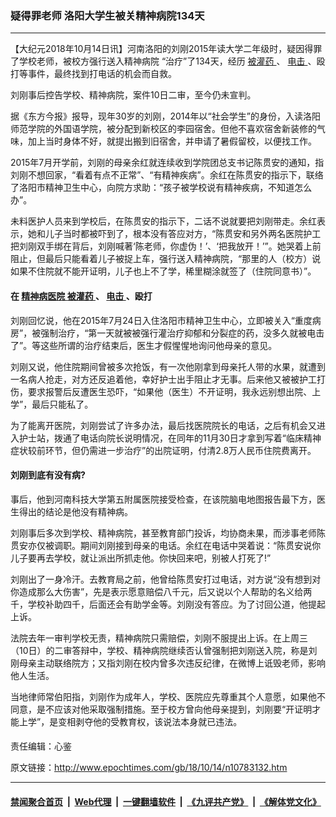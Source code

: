 ### 疑得罪老师 洛阳大学生被关精神病院134天
------------------------

<p>
 【大纪元2018年10月14日讯】河南洛阳的刘刚2015年读大学二年级时，疑因得罪了学校老师，被校方强行送入精神病院 “治疗”了134天，经历
 <a href="http://www.epochtimes.com/gb/tag/%E8%A2%AB%E7%81%8C%E8%8D%AF.html">
  被灌药
 </a>
 、
 <a href="http://www.epochtimes.com/gb/tag/%E7%94%B5%E5%87%BB.html">
  电击
 </a>
 、殴打等事件，最终找到打电话的机会而自救。
</p>
<p>
 刘刚事后控告学校、精神病院，案件10日二审，至今仍未宣判。
</p>
<p>
 据《东方今报》报导，现年30岁的刘刚，2014年以“社会学生”的身份，入读洛阳师范学院的外国语学院，被分配到新校区的李园宿舍。但他不喜欢宿舍新装修的气味，加上当时身体不好，就提出搬到旧宿舍，并申请了暑假留校，以便找工作。
</p>
<p>
 2015年7月开学前，刘刚的母亲余红就连续收到学院团总支书记陈贯安的通知，指刘刚不想回家，“看着有点不正常”、“有精神疾病”。余红在陈贯安的指示下，联络了洛阳市精神卫生中心，向院方求助：“孩子被学校说有精神疾病，不知道怎么办”。
</p>
<p>
 未料医护人员来到学校后，在陈贯安的指示下，二话不说就要把刘刚带走。余红表示，她和儿子当时都被吓到了，根本没有答应对方，“陈贯安和另外两名医院护工把刘刚双手绑在背后，刘刚喊著‘陈老师，你虚伪！’、‘把我放开！’”。她哭着上前阻止，但最后只能看着儿子被捉上车，强行送入精神病院，“那里的人（校方）说如果不住院就不能开证明，儿子也上不了学，稀里糊涂就签了（住院同意书）”。
</p>
<h4>
 在
 <a href="http://www.epochtimes.com/gb/tag/%E7%B2%BE%E7%A5%9E%E7%97%85%E5%8C%BB%E9%99%A2.html">
  精神病医院
 </a>
 <a href="http://www.epochtimes.com/gb/tag/%E8%A2%AB%E7%81%8C%E8%8D%AF.html">
  被灌药
 </a>
 、
 <a href="http://www.epochtimes.com/gb/tag/%E7%94%B5%E5%87%BB.html">
  电击
 </a>
 、殴打
</h4>
<p>
 刘刚回忆说，他在2015年7月24日入住洛阳市精神卫生中心，立即被关入“重度病房”，被强制治疗，“第一天就被被强行灌治疗抑郁和分裂症的药，没多久就被电击了”。等这些所谓的治疗结束后，医生才假惺惺地询问他母亲的意见。
</p>
<p>
 刘刚又说，他住院期间曾被多次抢饭，有一次他刚拿到母亲托人带的水果，就遭到一名病人抢走，对方还反追着他，幸好护士出手阻止才无事。后来他又被被护工打伤，要求报警后反遭医生恐吓，“如果他（医生）不开证明，我永远别想出院、上学”，最后只能私了。
</p>
<p>
 为了能离开医院，刘刚尝试了许多办法，最后找医院院长的电话，之后有机会又进入护士站，拨通了电话向院长说明情况，在同年的11月30日才拿到写着“临床精神症状较前环节，但仍需进一步治疗”的出院证明，付清2.8万人民币住院费离开。
</p>
<h4>
 刘刚到底有没有病?
</h4>
<p>
 事后，他到河南科技大学第五附属医院接受检查，在该院脑电地图报告最下方，医生得出的结论是他没有精神病。
</p>
<p>
 刘刚事后多次到学校、精神病院，甚至教育部门投诉，均协商未果，而涉事老师陈贯安亦仅被调职。期间刘刚接到母亲的电话。余红在电话中哭着说：“陈贯安说你儿子要再去学校，就让派出所抓走他。你快回来吧，别被人打死了!”
</p>
<p>
 刘刚出了一身冷汗。去教育局之前，他曾给陈贯安打过电话，对方说“没有想到对你造成那么大伤害”，先是表示愿意赔偿八千元，后又说以个人帮助的名义给两千，学校补助四千，后面还会有助学金等。刘刚没有答应。为了讨回公道，他提起上诉。
</p>
<p>
 法院去年一审判学校无责，精神病院只需赔偿，刘刚不服提出上诉。在上周三（10日）的二审答辩中，学校、精神病院继续否认曾强制把刘刚送入院，称是刘刚母亲主动联络院方；又指刘刚在校内曾多次违反纪律，在微博上诋毁老师，影响他人生活。
</p>
<p>
 当地律师常伯阳指，刘刚作为成年人，学校、医院应先尊重其个人意愿，如果他不同意，是不应该对他采取强制措施。至于校方曾向他母亲提到，刘刚要“开证明才能上学”，是变相剥夺他的受教育权，该说法本身就已违法。
</p>
<h4>
</h4>
<p>
 责任编辑：心鉴
</p>

原文链接：http://www.epochtimes.com/gb/18/10/14/n10783132.htm


------------------------
#### [禁闻聚合首页](https://github.com/gfw-breaker/banned-news/blob/master/README.md) &nbsp;|&nbsp; [Web代理](https://github.com/gfw-breaker/open-proxy/blob/master/README.md) &nbsp;|&nbsp; [一键翻墙软件](https://github.com/gfw-breaker/nogfw/blob/master/README.md) &nbsp;|&nbsp; [《九评共产党》](https://github.com/gfw-breaker/9ping.md/blob/master/README.md#九评之一评共产党是什么) &nbsp;|&nbsp; [《解体党文化》](https://github.com/gfw-breaker/jtdwh.md/blob/master/README.md#绪论)